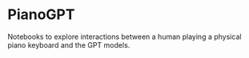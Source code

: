 # PianoGPT
Notebooks to explore interactions between a human playing a physical piano keyboard and the GPT models.
